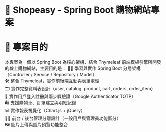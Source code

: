 # 🛒 Shopeasy - Spring Boot 購物網站專案

# 📌 專案目的
本專案為一個以 Spring Boot 為核心架構，結合 Thymeleaf 前端模板引擎所開發的線上購物網站，主要目的是：
🧑‍💻 學習與實作 Spring Boot 分層架構（Controller / Service / Repository / Model）<br>
🛠️ 整合 Thymeleaf，實作前後端互動與表單處理<br>
🗂️ 實作完整資料表設計（user, catalog, product, cart, orders, order_item）<br>
🔐 實作用戶登入註冊與兩步驟驗證（Google Authenticator TOTP）<br>
🛍️ 支援購物車、訂單建立與明細紀錄<br>
📊 實作報表視覺化（Chart.js + jQuery）<br>
🧑‍💼 前台 / 後台管理分離設計（一般用戶與管理員功能區分）<br>
🖼️ 圖片上傳與圖片預覽功能整合<br>



